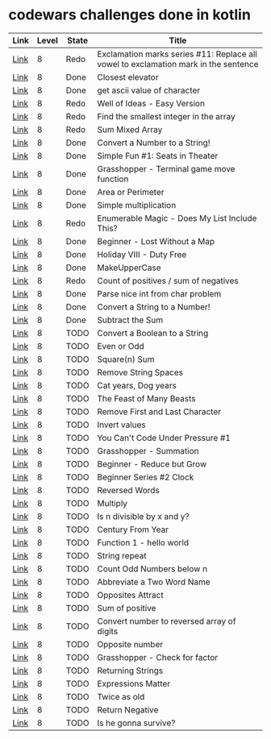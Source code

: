 # codewars challenges done in kotlin

| Link                                                           | Level | State | Title                                                                               |
|----------------------------------------------------------------|-------|-------|-------------------------------------------------------------------------------------|
| [Link](https://www.codewars.com/kata/57fb09ef2b5314a8a90001ed) | 8     | Redo  | Exclamation marks series #11: Replace all vowel to exclamation mark in the sentence |
| [Link](https://www.codewars.com/kata/5c374b346a5d0f77af500a5a) | 8     | Done  | Closest elevator                                                                    |
| [Link](https://www.codewars.com/kata/55acfc59c3c23d230f00006d) | 8     | Done  | get ascii value of character                                                        |
| [Link](https://www.codewars.com/kata/57f222ce69e09c3630000212) | 8     | Redo  | Well of Ideas - Easy Version                                                        |
| [Link](https://www.codewars.com/kata/55a2d7ebe362935a210000b2) | 8     | Redo  | Find the smallest integer in the array                                              |
| [Link](https://www.codewars.com/kata/57eaeb9578748ff92a000009) | 8     | Redo  | Sum Mixed Array                                                                     |
| [Link](https://www.codewars.com/kata/5265326f5fda8eb1160004c8) | 8     | Done  | Convert a Number to a String!                                                       |
| [Link](https://www.codewars.com/kata/588417e576933b0ec9000045) | 8     | Done  | Simple Fun #1: Seats in Theater                                                     |
| [Link](https://www.codewars.com/kata/563a631f7cbbc236cf0000c2) | 8     | Done  | Grasshopper - Terminal game move function                                           |
| [Link](https://www.codewars.com/kata/5ab6538b379d20ad880000ab) | 8     | Done  | Area or Perimeter                                                                   |
| [Link](https://www.codewars.com/kata/583710ccaa6717322c000105) | 8     | Done  | Simple multiplication                                                               |
| [Link](https://www.codewars.com/kata/545991b4cbae2a5fda000158) | 8     | Redo  | Enumerable Magic - Does My List Include This?                                       |
| [Link](https://www.codewars.com/kata/57f781872e3d8ca2a000007e) | 8     | Done  | Beginner - Lost Without a Map                                                       |
| [Link](https://www.codewars.com/kata/57e92e91b63b6cbac20001e5) | 8     | Done  | Holiday VIII - Duty Free                                                            |
| [Link](https://www.codewars.com/kata/57a0556c7cb1f31ab3000ad7) | 8     | Done  | MakeUpperCase                                                                       |
| [Link](https://www.codewars.com/kata/576bb71bbbcf0951d5000044) | 8     | Redo  | Count of positives / sum of negatives                                               |
| [Link](https://www.codewars.com/kata/557cd6882bfa3c8a9f0000c1) | 8     | Done  | Parse nice int from char problem                                                    |
| [Link](https://www.codewars.com/kata/544675c6f971f7399a000e79) | 8     | Done  | Convert a String to a Number!                                                       |
| [Link](https://www.codewars.com/kata/56c5847f27be2c3db20009c3) | 8     | Done  | Subtract the Sum                                                                    |
| [Link](https://www.codewars.com/kata/551b4501ac0447318f0009cd) | 8     | TODO  | Convert a Boolean to a String                                                       |
| [Link](https://www.codewars.com/kata/53da3dbb4a5168369a0000fe) | 8     | TODO  | Even or Odd                                                                         |
| [Link](https://www.codewars.com/kata/515e271a311df0350d00000f) | 8     | TODO  | Square(n) Sum                                                                       |
| [Link](https://www.codewars.com/kata/57eae20f5500ad98e50002c5) | 8     | TODO  | Remove String Spaces                                                                |
| [Link](https://www.codewars.com/kata/5a6663e9fd56cb5ab800008b) | 8     | TODO  | Cat years, Dog years                                                                |
| [Link](https://www.codewars.com/kata/5aa736a455f906981800360d) | 8     | TODO  | The Feast of Many Beasts                                                            |
| [Link](https://www.codewars.com/kata/56bc28ad5bdaeb48760009b0) | 8     | TODO  | Remove First and Last Character                                                     |
| [Link](https://www.codewars.com/kata/5899dc03bc95b1bf1b0000ad) | 8     | TODO  | Invert values                                                                       |
| [Link](https://www.codewars.com/kata/53ee5429ba190077850011d4) | 8     | TODO  | You Can't Code Under Pressure #1                                                    |
| [Link](https://www.codewars.com/kata/55d24f55d7dd296eb9000030) | 8     | TODO  | Grasshopper - Summation                                                             |
| [Link](https://www.codewars.com/kata/57f780909f7e8e3183000078) | 8     | TODO  | Beginner - Reduce but Grow                                                          |
| [Link](https://www.codewars.com/kata/55f9bca8ecaa9eac7100004a) | 8     | TODO  | Beginner Series #2 Clock                                                            |
| [Link](https://www.codewars.com/kata/51c8991dee245d7ddf00000e) | 8     | TODO  | Reversed Words                                                                      |
| [Link](https://www.codewars.com/kata/50654ddff44f800200000004) | 8     | TODO  | Multiply                                                                            |
| [Link](https://www.codewars.com/kata/5545f109004975ea66000086) | 8     | TODO  | Is n divisible by x and y?                                                          |
| [Link](https://www.codewars.com/kata/5a3fe3dde1ce0e8ed6000097) | 8     | TODO  | Century From Year                                                                   |
| [Link](https://www.codewars.com/kata/523b4ff7adca849afe000035) | 8     | TODO  | Function 1 - hello world                                                            |
| [Link](https://www.codewars.com/kata/57a0e5c372292dd76d000d7e) | 8     | TODO  | String repeat                                                                       |
| [Link](https://www.codewars.com/kata/59342039eb450e39970000a6) | 8     | TODO  | Count Odd Numbers below n                                                           |
| [Link](https://www.codewars.com/kata/57eadb7ecd143f4c9c0000a3) | 8     | TODO  | Abbreviate a Two Word Name                                                          |
| [Link](https://www.codewars.com/kata/555086d53eac039a2a000083) | 8     | TODO  | Opposites Attract                                                                   |
| [Link](https://www.codewars.com/kata/5715eaedb436cf5606000381) | 8     | TODO  | Sum of positive                                                                     |
| [Link](https://www.codewars.com/kata/5583090cbe83f4fd8c000051) | 8     | TODO  | Convert number to reversed array of digits                                          |
| [Link](https://www.codewars.com/kata/56dec885c54a926dcd001095) | 8     | TODO  | Opposite number                                                                     |
| [Link](https://www.codewars.com/kata/55cbc3586671f6aa070000fb) | 8     | TODO  | Grasshopper - Check for factor                                                      |
| [Link](https://www.codewars.com/kata/55a70521798b14d4750000a4) | 8     | TODO  | Returning Strings                                                                   |
| [Link](https://www.codewars.com/kata/5ae62fcf252e66d44d00008e) | 8     | TODO  | Expressions Matter                                                                  |
| [Link](https://www.codewars.com/kata/5b853229cfde412a470000d0) | 8     | TODO  | Twice as old                                                                        |
| [Link](https://www.codewars.com/kata/55685cd7ad70877c23000102) | 8     | TODO  | Return Negative                                                                     |
| [Link](https://www.codewars.com/kata/59ca8246d751df55cc00014c) | 8     | TODO  | Is he gonna survive?                                                                |
